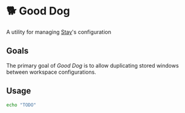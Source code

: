 # 🐕 Good Dog

A utility for managing [Stay](https://cordlessdog.com/stay/)'s configuration

## Goals

The primary goal of _Good Dog_ is to allow duplicating stored windows between workspace configurations.

## Usage

```sh
echo "TODO"
```
